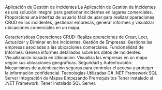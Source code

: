 Aplicación de Gestión de Incidentes
La Aplicación de Gestión de Incidentes es una solución integral para gestionar incidentes en lugares comerciales. Proporciona una interfaz de usuario fácil de usar para realizar operaciones CRUD en los incidentes, gestionar empresas, generar informes y visualizar ubicaciones comerciales en un mapa.

Características
Operaciones CRUD: Realiza operaciones de Crear, Leer, Actualizar y Eliminar en los incidentes.
Gestión de Empresas: Gestiona las empresas asociadas a las ubicaciones comerciales.
Funcionalidad de Informes: Genera informes detallados sobre los datos de incidentes.
Visualización basada en Ubicación: Visualiza las empresas en un mapa según sus ubicaciones geográficas.
Seguridad y Autenticación: Mecanismos de autenticación seguros para controlar el acceso y proteger la información confidencial.
Tecnologías Utilizadas
C#
.NET Framework
SQL Server
Integración de Mapas
Empezando
Prerrequisitos
Tener instalado el .NET Framework.
Tener instalado SQL Server.
